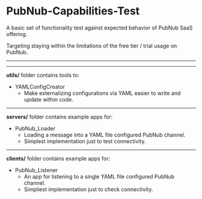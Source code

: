 # PubNub-Capabilities-Test

A basic set of functionality test against expected behavior of PubNub SaaS offering.

Targeting staying within the limitations of the free tier / trial usage on PubNub.

---
---

**utils/** folder contains tools to:
- YAMLConfigCreator
	- Make externalizing configurations via YAML easier to write and update within code.

---

**servers/** folder contains example apps for:
- PubNub_Loader
	- Loading a message into a YAML file configured PubNub channel.
	- Simplest implementation just to test connectivity.

---

**clients/** folder contains example apps for:
- PubNub_Listener
	- An app for listening to a single YAML file configured PubNub channel.  
	- Simpliest implementation just to check connectivity.
